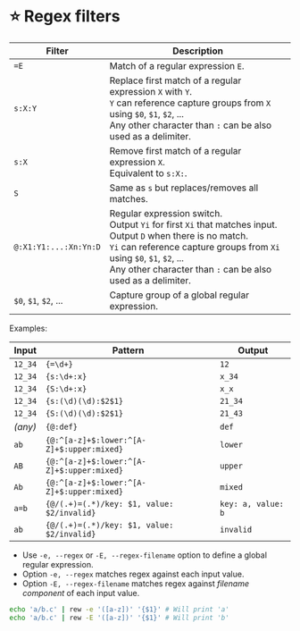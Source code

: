 # ⭐️ Regex filters

| Filter   | Description                                   |
| -------- | --------------------------------------------- |
| `=E`     | Match of a regular expression `E`.            |
| `s:X:Y`  | Replace first match of a regular expression `X` with `Y`.<br/>`Y` can reference capture groups from `X` using `$0`, `$1`, `$2`, ...<br/>Any other character than `:` can be also used as a delimiter. |
| `s:X`    | Remove first match of a regular expression `X`.<br/>Equivalent to `s:X:`. |
| `S`      | Same as `s` but replaces/removes all matches. |
| `@:X1:Y1:...:Xn:Yn:D` | Regular expression switch.<br/>Output `Yi` for first `Xi` that matches input.<br/>Output `D` when there is no match.<br/>`Yi` can reference capture groups from `Xi` using `$0`, `$1`, `$2`, ...<br/>Any other character than `:` can be also used as a delimiter.
| `$0`, `$1`, `$2`, ... | Capture group of a global regular expression. |

Examples:

| Input     | Pattern             | Output  |
| --------- | --------------------| ------- |
| `12_34`   | `{=\d+}`            | `12`    |
| `12_34`   | `{s:\d+:x}`         | `x_34`  |
| `12_34`   | `{S:\d+:x}`         | `x_x`   |
| `12_34`   | `{s:(\d)(\d):$2$1}` | `21_34` |
| `12_34`   | `{S:(\d)(\d):$2$1}` | `21_43` |
| *(any)* | `{@:def}`                                   | `def`              |
| `ab`    | `{@:^[a-z]+$:lower:^[A-Z]+$:upper:mixed}`   | `lower`            |
| `AB`    | `{@:^[a-z]+$:lower:^[A-Z]+$:upper:mixed}`   | `upper`            |
| `Ab`    | `{@:^[a-z]+$:lower:^[A-Z]+$:upper:mixed}`   | `mixed`            |
| `a=b`   | `{@/(.+)=(.*)/key: $1, value: $2/invalid}`  | `key: a, value: b` |
| `ab`    | `{@/(.+)=(.*)/key: $1, value: $2/invalid}`  | `invalid`          |

- Use `-e, --regex` or `-E, --regex-filename` option to define a global regular expression.
- Option `-e, --regex` matches regex against each input value.
- Option `-E, --regex-filename` matches regex against *filename component* of each input value.

```bash
echo 'a/b.c' | rew -e '([a-z])' '{$1}' # Will print 'a'
echo 'a/b.c' | rew -E '([a-z])' '{$1}' # Will print 'b'
```
